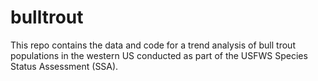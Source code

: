 # bulltrout
This repo contains the data and code for a trend analysis of bull trout populations in the western US conducted as part of the USFWS Species Status Assessment (SSA).
